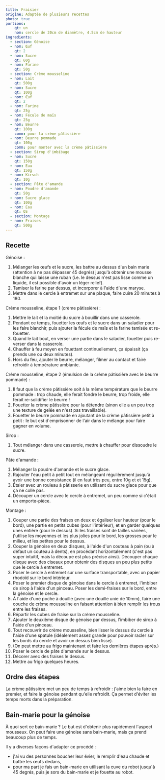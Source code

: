 ```yaml
---
title: Fraisier
origine: Adaptée de plusieurs recettes
photo: true
portions:
    qt: un
    nom: cercle de 20cm de diamètre, 4.5cm de hauteur
ingredients:
  - section: Génoise
  - nom: Œuf
    qt: 2
  - nom: Sucre
    qt: 60g
  - nom: Farine
    qt: 50g
  - section: Crème mousseline
  - nom: Lait
    qt: 500g
  - nom: Sucre
    qt: 100g
  - nom: Œuf
    qt: 2
  - nom: Farine
    qt: 25g
  - nom: Fécule de maïs
    qt: 25g
  - nom: Beurre
    qt: 100g
    comm: pour la crème pâtissière
  - nom: Beurre pommade
    qt: 100g
    comm: pour monter avec la crème pâtissière
  - section: Sirop d'imbibage
  - nom: Sucre
    qt: 150g
  - nom: Eau
    qt: 150g
  - nom: Kirsch
    qt: 10g
  - section: Pâte d'amande
  - nom: Poudre d'amande
    qt: 50g
  - nom: Sucre glace
    qt: 100g
  - nom: Eau
    qt: QS
  - section: Montage
  - nom: Fraises
    qt: 500g
---
```


Recette
-------

Génoise :
1. Mélanger les œufs et le sucre, les battre au dessus d'un bain marie (attention à ne pas dépasser 45 degrés) jusqu'à obtenir une mousse blanche qui laisse une ruban (i.e. le dessus n'est pas lisse comme un liquide, il est possible d'avoir un léger relief).
2. Tamiser la farine par dessus, et incorporer à l'aide d'une maryse.
3. Mettre dans le cercle à entremet sur une plaque, faire cuire 20 minutes à 180.

Crème mousseline, étape 1 (crème pâtissière) :
1. Mettre le lait et la moitié du sucre à bouillir dans une casserole.
2. Pendant ce temps, fouetter les œufs et le sucre dans un saladier pour les faire blanchir, puis ajouter la fécule de maïs et la farine tamisée et re-fouetter.
3. Quand le lait bout, en verser une partie dans le saladier, fouetter puis re-verser dans la casserole.
4. Chauffer à feu moyen en fouettant continuellement, ça épaissit (ça prends une ou deux minutes).
5. Hors du feu, ajouter le beurre, mélanger, filmer au contact et faire refroidir à température ambiante.

Crème mousseline, étape 2 (émulsion de la crème pâtissière avec le beurre pommade) :
1. Il faut que la crème pâtissière soit à la même température que le beurre pommade : trop chaude, elle ferait fondre le beurre, trop froide, elle ferait re-solidifier le beurre !
2. Fouetter la crème pâtissière pour la détendre (sinon elle a un peu trop une texture de gelée en n'est pas travaillable).
3. Fouetter le beurre pommade en ajoutant de la crème pâtissière petit à petit : le but est d'emprisonner de l'air dans le mélange pour faire gagner en volume.

Sirop :
1. Tout mélanger dans une casserole, mettre à chauffer pour dissoudre le sucre.

Pâte d'amande :
1. Mélanger la poudre d'amande et le sucre glace.
2. Rajouter l'eau petit à petit tout en mélangeant régulièrement jusqu'à avoir une bonne consistance (il en faut très peu, entre 10g et et 15g).
3. Étaler avec un rouleau à pâtisserie en utilisant du sucre glace pour que ça ne colle pas.
4. Découper un cercle avec le cercle à entremet, un peu comme si c'était un emporte-pièce.

Montage :
1. Couper une partie des fraises en deux et égaliser leur hauteur (pour le bord), une partie en petits cubes (pour l'intérieur), et en garder quelques unes entière (pour le dessus). Si les fraises sont de tailles variées, j'utilise les moyennes et les plus jolies pour le bord, les grosses pour le milieu, et les petites pour le dessus.
2. Couper la génoise en deux disques, à l'aide d'un couteau à pain (ou à défaut un couteau à dents), en procédant horizontalement (c'est pas super intuitif, mais la découpe est plus précise ainsi). Découper chaque disque avec des ciseaux pour obtenir des disques un peu plus petits que le cercle à entremet.
3. Poser le cercle à entremet sur une surface transportable, avec un papier rhodoïd sur le bord intérieur.
4. Poser le premier disque de génoise dans le cercle à entremet, l'imbiber de sirop à l'aide d'un pinceau. Poser les demi-fraises sur le bord, entre la génoise et le cercle.
5. À l'aide d'une poche à douille (avec une douille unie de 10mm), faire une couche de crème mousseline en faisant attention à bien remplir les trous entre les fraises.
6. Répartir les cubes de fraise sur la crème mousseline.
7. Ajouter le deuxième disque de génoise par dessus, l'imbiber de sirop à l'aide d'un pinceau.
8. Tout recouvrir de crème mousseline, bien lisser le dessus du cercle à l'aide d'une spatule (idéalement assez grande pour pouvoir racler sur les bords du cercle et avoir un dessus bien lisse).
9. (On peut mettre au frigo maintenant et faire les dernières étapes après.)
10. Poser le cercle de pâte d'amande sur le dessus.
11. Décorer avec des fraises le dessus.
12. Mettre au frigo quelques heures.

Ordre des étapes
----------------

La crème pâtissière met un peu de temps à refroidir :
j'aime bien la faire en premier, et faire la génoise pendant qu'elle refroidit.
Ça permet d'éviter les temps morts dans la préparation.

Bain-marie pour la génoise
--------------------------

À quoi sert ce bain-marie ?
Le but est d'obtenir plus rapidement l'aspect mousseux.
On peut faire une génoise sans bain-marie, mais ça prend beaucoup plus de temps.

Il y a diverses façons d'adapter ce procédé :
- j'ai vu des personnes boucher leur évier, le remplir d'eau chaude et battre les œufs dedans,
- pour ma part je fais un bain-marie en utilisant la cuve du robot jusqu'à 45 degrés, puis je sors du bain-marie et je fouette au robot.
